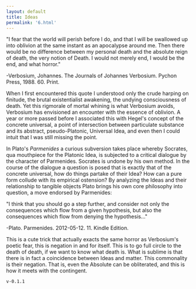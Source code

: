 ```yaml
---
layout: default
title: Ideas
permalink: '6.html'
---
```


"I fear that the world will perish before I do, and that I will be swallowed up into oblivion at the same instant as an apocalypse around me. Then there would be no difference between my personal death and the absolute reign of death, the very notion of Death. I would not merely end, I would be the end, and what horror."

-Verbosium, Johannes. The Journals of Johannes Verbosium. Pychon Press, 1988. 60. Print.

When I first encountered this quote I understood only the crude harping on finitude, the brutal existentialist awakening, the undying consciousness of death. Yet this rigmorale of mortal whining is what Verbosium avoids, Verbosium has envisioned an encounter with the essence of oblivion. A year or more passed before I associated this with Hegel's concept of the concrete universal, a point of intersection between particulate substance and its abstract, pseudo-Platonic, Universal Idea, and even then I could intuit that I was still missing the point.

In Plato's *Parmenides* a curious subversion takes place whereby Socrates, qua mouthpiece for the Platonic Idea, is subjected to a critical dialogue by the character of Parmenides. Socrates is undone by his own method. In the course of the dialogue a question is posed that is exactly that of the concrete universal, how do things partake of their Idea? How can a pure form collude with its empirical ostension? By analyzing the Ideas and their relationship to tangible objects Plato brings his own core philosophy into question, a move endorsed by Parmenides:

"I think that you should go a step further, and consider not only the consequences which flow from a given hypothesis, but also the consequences which flow from denying the hypothesis..."

-Plato. Parmenides. 2012-05-12. 11. Kindle Edition.

This is a cute trick that actually exacts the same horror as Verbosium's poetic fear, this is negation in and for itself. This is to go full circle to the death of death, if we want to know what death is. What is sublime is that there is in fact a coincidence between Ideas and matter. This commonality is their negation. That is, even the Absolute can be obliterated, and this is how it meets with the contingent.

`v-0.1.1`
